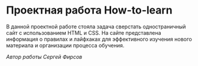 # Проектная работа How-to-learn #

В данной проектной работе стояла задача сверстать одностраничный сайт с использованием HTML и CSS. На сайте представлена информация о правилах и лайфхаках для эффективного изучения нового материала и организации процесса обучения.

_Автор работы Сергей Фирсов_

